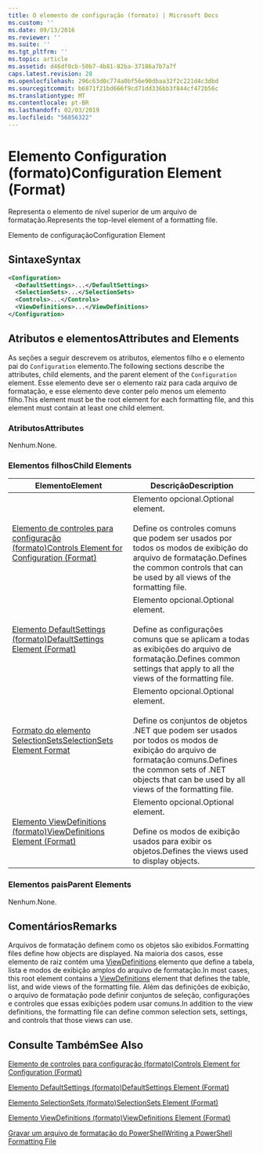 ```yaml
---
title: O elemento de configuração (formato) | Microsoft Docs
ms.custom: ''
ms.date: 09/13/2016
ms.reviewer: ''
ms.suite: ''
ms.tgt_pltfrm: ''
ms.topic: article
ms.assetid: d46df0cb-50b7-4b81-82ba-37186a7b7a7f
caps.latest.revision: 28
ms.openlocfilehash: 296c63d0c774a0bf56e90dbaa32f2c221d4c3dbd
ms.sourcegitcommit: b6871f21bd666f9cd71dd336bb3f844cf472b56c
ms.translationtype: MT
ms.contentlocale: pt-BR
ms.lasthandoff: 02/03/2019
ms.locfileid: "56856322"
---
```

# <a name="configuration-element-format"></a><span data-ttu-id="ae9be-102">Elemento Configuration (formato)</span><span class="sxs-lookup"><span data-stu-id="ae9be-102">Configuration Element (Format)</span></span>

<span data-ttu-id="ae9be-103">Representa o elemento de nível superior de um arquivo de formatação.</span><span class="sxs-lookup"><span data-stu-id="ae9be-103">Represents the top-level element of a formatting file.</span></span>

<span data-ttu-id="ae9be-104">Elemento de configuração</span><span class="sxs-lookup"><span data-stu-id="ae9be-104">Configuration Element</span></span>

## <a name="syntax"></a><span data-ttu-id="ae9be-105">Sintaxe</span><span class="sxs-lookup"><span data-stu-id="ae9be-105">Syntax</span></span>

```xml
<Configuration>
  <DefaultSettings>...</DefaultSettings>
  <SelectionSets>...</SelectionSets>
  <Controls>...</Controls>
  <ViewDefinitions>...</ViewDefinitions>
</Configuration>

```

## <a name="attributes-and-elements"></a><span data-ttu-id="ae9be-106">Atributos e elementos</span><span class="sxs-lookup"><span data-stu-id="ae9be-106">Attributes and Elements</span></span>

<span data-ttu-id="ae9be-107">As seções a seguir descrevem os atributos, elementos filho e o elemento pai do `Configuration` elemento.</span><span class="sxs-lookup"><span data-stu-id="ae9be-107">The following sections describe the attributes, child elements, and the parent element of the `Configuration` element.</span></span> <span data-ttu-id="ae9be-108">Esse elemento deve ser o elemento raiz para cada arquivo de formatação, e esse elemento deve conter pelo menos um elemento filho.</span><span class="sxs-lookup"><span data-stu-id="ae9be-108">This element must be the root element for each formatting file, and this element must contain at least one child element.</span></span>

### <a name="attributes"></a><span data-ttu-id="ae9be-109">Atributos</span><span class="sxs-lookup"><span data-stu-id="ae9be-109">Attributes</span></span>

<span data-ttu-id="ae9be-110">Nenhum.</span><span class="sxs-lookup"><span data-stu-id="ae9be-110">None.</span></span>

### <a name="child-elements"></a><span data-ttu-id="ae9be-111">Elementos filhos</span><span class="sxs-lookup"><span data-stu-id="ae9be-111">Child Elements</span></span>

|<span data-ttu-id="ae9be-112">Elemento</span><span class="sxs-lookup"><span data-stu-id="ae9be-112">Element</span></span>|<span data-ttu-id="ae9be-113">Descrição</span><span class="sxs-lookup"><span data-stu-id="ae9be-113">Description</span></span>|
|-------------|-----------------|
|[<span data-ttu-id="ae9be-114">Elemento de controles para configuração (formato)</span><span class="sxs-lookup"><span data-stu-id="ae9be-114">Controls Element for Configuration (Format)</span></span>](./controls-element-for-configuration-format.md)|<span data-ttu-id="ae9be-115">Elemento opcional.</span><span class="sxs-lookup"><span data-stu-id="ae9be-115">Optional element.</span></span><br /><br /> <span data-ttu-id="ae9be-116">Define os controles comuns que podem ser usados por todos os modos de exibição do arquivo de formatação.</span><span class="sxs-lookup"><span data-stu-id="ae9be-116">Defines the common controls that can be used by all views of the formatting file.</span></span>|
|[<span data-ttu-id="ae9be-117">Elemento DefaultSettings (formato)</span><span class="sxs-lookup"><span data-stu-id="ae9be-117">DefaultSettings Element (Format)</span></span>](./defaultsettings-element-format.md)|<span data-ttu-id="ae9be-118">Elemento opcional.</span><span class="sxs-lookup"><span data-stu-id="ae9be-118">Optional element.</span></span><br /><br /> <span data-ttu-id="ae9be-119">Define as configurações comuns que se aplicam a todas as exibições do arquivo de formatação.</span><span class="sxs-lookup"><span data-stu-id="ae9be-119">Defines common settings that apply to all the views of the formatting file.</span></span>|
|[<span data-ttu-id="ae9be-120">Formato do elemento SelectionSets</span><span class="sxs-lookup"><span data-stu-id="ae9be-120">SelectionSets Element Format</span></span>](./selectionsets-element-format.md)|<span data-ttu-id="ae9be-121">Elemento opcional.</span><span class="sxs-lookup"><span data-stu-id="ae9be-121">Optional element.</span></span><br /><br /> <span data-ttu-id="ae9be-122">Define os conjuntos de objetos .NET que podem ser usados por todos os modos de exibição do arquivo de formatação comuns.</span><span class="sxs-lookup"><span data-stu-id="ae9be-122">Defines the common sets of .NET objects that can be used by all views of the formatting file.</span></span>|
|[<span data-ttu-id="ae9be-123">Elemento ViewDefinitions (formato)</span><span class="sxs-lookup"><span data-stu-id="ae9be-123">ViewDefinitions Element (Format)</span></span>](./viewdefinitions-element-format.md)|<span data-ttu-id="ae9be-124">Elemento opcional.</span><span class="sxs-lookup"><span data-stu-id="ae9be-124">Optional element.</span></span><br /><br /> <span data-ttu-id="ae9be-125">Define os modos de exibição usados para exibir os objetos.</span><span class="sxs-lookup"><span data-stu-id="ae9be-125">Defines the views used to display objects.</span></span>|

### <a name="parent-elements"></a><span data-ttu-id="ae9be-126">Elementos pais</span><span class="sxs-lookup"><span data-stu-id="ae9be-126">Parent Elements</span></span>

<span data-ttu-id="ae9be-127">Nenhum.</span><span class="sxs-lookup"><span data-stu-id="ae9be-127">None.</span></span>

## <a name="remarks"></a><span data-ttu-id="ae9be-128">Comentários</span><span class="sxs-lookup"><span data-stu-id="ae9be-128">Remarks</span></span>

<span data-ttu-id="ae9be-129">Arquivos de formatação definem como os objetos são exibidos.</span><span class="sxs-lookup"><span data-stu-id="ae9be-129">Formatting files define how objects are displayed.</span></span> <span data-ttu-id="ae9be-130">Na maioria dos casos, esse elemento de raiz contém uma [ViewDefinitions](./viewdefinitions-element-format.md) elemento que define a tabela, lista e modos de exibição amplos do arquivo de formatação.</span><span class="sxs-lookup"><span data-stu-id="ae9be-130">In most cases, this root element contains a [ViewDefinitions](./viewdefinitions-element-format.md) element that defines the table, list, and wide views of the formatting file.</span></span> <span data-ttu-id="ae9be-131">Além das definições de exibição, o arquivo de formatação pode definir conjuntos de seleção, configurações e controles que essas exibições podem usar comuns.</span><span class="sxs-lookup"><span data-stu-id="ae9be-131">In addition to the view definitions, the formatting file can define common selection sets, settings, and controls that those views can use.</span></span>

## <a name="see-also"></a><span data-ttu-id="ae9be-132">Consulte Também</span><span class="sxs-lookup"><span data-stu-id="ae9be-132">See Also</span></span>

[<span data-ttu-id="ae9be-133">Elemento de controles para configuração (formato)</span><span class="sxs-lookup"><span data-stu-id="ae9be-133">Controls Element for Configuration (Format)</span></span>](./controls-element-for-configuration-format.md)

[<span data-ttu-id="ae9be-134">Elemento DefaultSettings (formato)</span><span class="sxs-lookup"><span data-stu-id="ae9be-134">DefaultSettings Element (Format)</span></span>](./defaultsettings-element-format.md)

[<span data-ttu-id="ae9be-135">Elemento SelectionSets (formato)</span><span class="sxs-lookup"><span data-stu-id="ae9be-135">SelectionSets Element (Format)</span></span>](./selectionsets-element-format.md)

[<span data-ttu-id="ae9be-136">Elemento ViewDefinitions (formato)</span><span class="sxs-lookup"><span data-stu-id="ae9be-136">ViewDefinitions Element (Format)</span></span>](./viewdefinitions-element-format.md)

[<span data-ttu-id="ae9be-137">Gravar um arquivo de formatação do PowerShell</span><span class="sxs-lookup"><span data-stu-id="ae9be-137">Writing a PowerShell Formatting File</span></span>](./writing-a-powershell-formatting-file.md)
